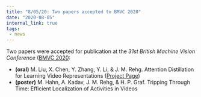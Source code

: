 ```yaml
---
title: "8/05/20: Two papers accepted to BMVC 2020"
date: "2020-08-05"
internal_link: true
tags:
 - news
---
```

Two papers were accepted for publication at the *31st British Machine Vision Conference* ([BMVC 2020](https://bmvc2020.github.io/):
* **(oral)** M. Liu, X. Chen, Y. Zhang, Y. Li, & J. M. Rehg. Attention Distillation for Learning Video Representations ([Project Page](https://aptx4869lm.github.io/AttentionDistillation/))
* **(poster)** M. Hahn, A. Kadav, J. M. Rehg, & H. P. Graf. Tripping Through Time: Efficient Localization of Activities in Videos

